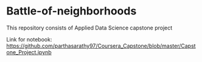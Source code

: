 # Battle-of-neighborhoods
This repository consists of Applied Data Science capstone project 

Link for notebook: https://github.com/parthasarathy97/Coursera_Capstone/blob/master/Capstone_Project.ipynb
